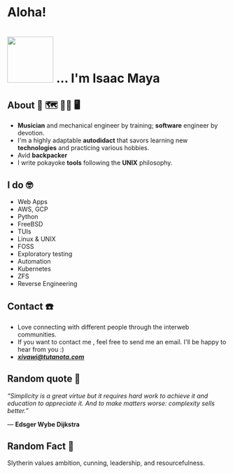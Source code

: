 # Aloha!    
# <img src="https://github.com/xivawi/xivawi/blob/main/manita.gif" width="105" />     ... I'm Isaac Maya
<p align="center"> 

## About 🧭 🗺️ 👨‍🔧 🖥️
- **Musician** and mechanical engineer by training; **software** engineer by devotion. 
- I'm a highly adaptable **autodidact** that savors learning new **technologies** and practicing various hobbies. 
- Avid **backpacker**
- I write pokayoke **tools** following the **UNIX** philosophy.
  
 ## I do 🤓 
- Web Apps
- AWS, GCP
- Python
- FreeBSD
- TUIs
- Linux & UNIX
- FOSS
- Exploratory testing
- Automation
- Kubernetes
- ZFS 
- Reverse Engineering

## Contact ☎️ 
- Love connecting with different people through the interweb communities. 
- If you want to contact me , feel free to send me an email. I'll be happy to hear from you :)
- ***xivawi@tutanota.com***  

## Random quote 🔖

  *“Simplicity is a great virtue but it requires hard work to achieve it and education to appreciate it. And to make matters worse: complexity sells better.”* 

― **Edsger Wybe Dijkstra** 

## Random Fact 🧙 
Slytherin values ambition, cunning, leadership, and resourcefulness.

<!---
xivawi/xivawi is a ✨ special ✨ repository because its `README.md` (this file) appears on your GitHub profile.
You can click the Preview link to take a look at your changes.
--->
